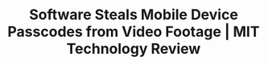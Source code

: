 ---
categories: [articles]
provider_display: www.technologyreview.com
favicon_url: http://www.technologyreview.com/favicon.ico
title: Software Steals Mobile Device Passcodes from Video Footage | MIT Technology Review
source: http://www.technologyreview.com/news/529896/black-hat-google-glass-can-steal-your-passcodes/
image: http://www.technologyreview.com/sites/default/files/styles/homepage_you_may_have_missed/public/images/sempriusx392.jpg?itok=CtbF7IT0
---